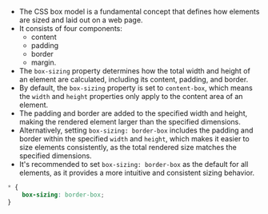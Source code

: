 - The CSS box model is a fundamental concept that defines how elements are sized and laid out on a web page. 
- It consists of four components: 
    - content
    - padding
    - border
    - margin. 
- The `box-sizing` property determines how the total width and height of an element are calculated, including its content, padding, and border.
- By default, the `box-sizing` property is set to `content-box`, which means the `width` and `height` properties only apply to the content area of an element. 
- The padding and border are added to the specified width and height, making the rendered element larger than the specified dimensions. 
- Alternatively, setting `box-sizing: border-box` includes the padding and border within the specified `width` and `height`, which makes it easier to size elements consistently, as the total rendered size matches the specified dimensions.
- It's recommended to set `box-sizing: border-box` as the default for all elements, as it provides a more intuitive and consistent sizing behavior.

```css
* {
    box-sizing: border-box;
}
```